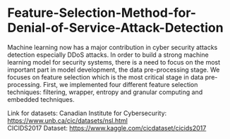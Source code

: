 # Feature-Selection-Method-for-Denial-of-Service-Attack-Detection
Machine learning now has a major contribution in cyber security attacks detection especially DDoS attacks. In order to build a strong machine learning model for security systems, there is a need to focus on the most important part in model development, the data pre-processing stage. 
We focuses on feature selection which is the most critical stage in data pre-processing. First, we implemented four different feature selection techniques: filtering, wrapper, entropy and granular computing and embedded techniques.

Link for datasets: 
Canadian Institute for Cybersecurity: https://www.unb.ca/cic/datasets/nsl.html <br />
CICIDS2017 Dataset: https://www.kaggle.com/cicdataset/cicids2017 
